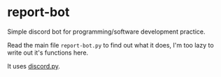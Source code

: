 # report-bot
Simple discord bot for programming/software development practice.

Read the main file `report-bot.py` to find out what it does, I'm too lazy to write out it's functions here.

It uses [discord.py](https://github.com/Rapptz/discord.py).
